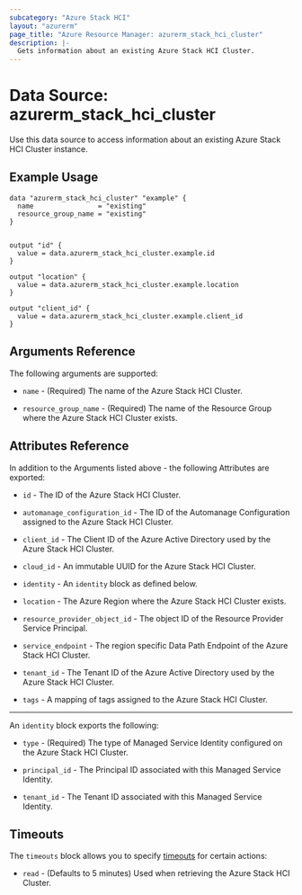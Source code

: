```yaml
---
subcategory: "Azure Stack HCI"
layout: "azurerm"
page_title: "Azure Resource Manager: azurerm_stack_hci_cluster"
description: |-
  Gets information about an existing Azure Stack HCI Cluster.
---
```


# Data Source: azurerm_stack_hci_cluster

Use this data source to access information about an existing Azure Stack HCI Cluster instance.

## Example Usage

```hcl
data "azurerm_stack_hci_cluster" "example" {
  name                = "existing"
  resource_group_name = "existing"
}


output "id" {
  value = data.azurerm_stack_hci_cluster.example.id
}

output "location" {
  value = data.azurerm_stack_hci_cluster.example.location
}

output "client_id" {
  value = data.azurerm_stack_hci_cluster.example.client_id
}

```

## Arguments Reference

The following arguments are supported:

* `name` - (Required) The name of the Azure Stack HCI Cluster.

* `resource_group_name` - (Required) The name of the Resource Group where the Azure Stack HCI Cluster exists.

## Attributes Reference

In addition to the Arguments listed above - the following Attributes are exported:

* `id` - The ID of the Azure Stack HCI Cluster.

* `automanage_configuration_id` - The ID of the Automanage Configuration assigned to the Azure Stack HCI Cluster.

* `client_id` - The Client ID of the Azure Active Directory used by the Azure Stack HCI Cluster.

* `cloud_id` - An immutable UUID for the Azure Stack HCI Cluster.

* `identity` - An `identity` block as defined below.

* `location` - The Azure Region where the Azure Stack HCI Cluster exists.

* `resource_provider_object_id` - The object ID of the Resource Provider Service Principal.

* `service_endpoint` - The region specific Data Path Endpoint of the Azure Stack HCI Cluster.

* `tenant_id` - The Tenant ID of the Azure Active Directory used by the Azure Stack HCI Cluster.

* `tags` - A mapping of tags assigned to the Azure Stack HCI Cluster.

---

An `identity` block exports the following:

* `type` - (Required) The type of Managed Service Identity configured on the Azure Stack HCI Cluster.

* `principal_id` - The Principal ID associated with this Managed Service Identity.

* `tenant_id` - The Tenant ID associated with this Managed Service Identity.

## Timeouts

The `timeouts` block allows you to specify [timeouts](https://www.terraform.io/language/resources/syntax#operation-timeouts) for certain actions:

* `read` - (Defaults to 5 minutes) Used when retrieving the Azure Stack HCI Cluster.
